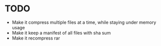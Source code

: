 


# TODO

* Make it compress multiple files at a time, while staying under memory usage
* Make it keep a manifest of all files with sha sum
* Make it recompress rar
